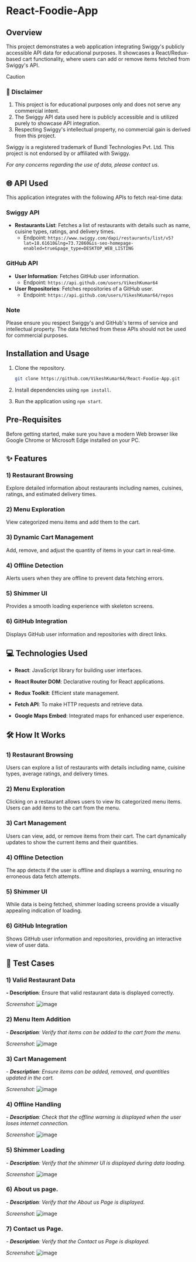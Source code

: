 # React-Foodie-App

## Overview

This project demonstrates a web application integrating Swiggy's publicly accessible API data for educational purposes. It showcases a React/Redux-based cart functionality, where users can add or remove items fetched from Swiggy's API.



> [!CAUTION]
> ### 📝 Disclaimer
> 1. This project is for educational purposes only and does not serve any commercial intent.  
> 2. The Swiggy API data used here is publicly accessible and is utilized purely to showcase API integration.  
> 3. Respecting Swiggy's intellectual property, no commercial gain is derived from this project.  
> 
> Swiggy is a registered trademark of Bundl Technologies Pvt. Ltd. This project is not endorsed by or affiliated with Swiggy.
> 
> *For any concerns regarding the use of data, please contact us.*


## 🌐 API Used

This application integrates with the following APIs to fetch real-time data:

### Swiggy API
- **Restaurants List**: Fetches a list of restaurants with details such as name, cuisine types, ratings, and delivery times.
  - Endpoint: `https://www.swiggy.com/dapi/restaurants/list/v5?lat=18.61610&lng=73.72860&is-seo-homepage-enabled=true&page_type=DESKTOP_WEB_LISTING`

### GitHub API
- **User Information**: Fetches GitHub user information.
  - Endpoint: `https://api.github.com/users/VikeshKumar64`
- **User Repositories**: Fetches repositories of a GitHub user.
  - Endpoint: `https://api.github.com/users/VikeshKumar64/repos`

### Note
Please ensure you respect Swiggy's and GitHub's terms of service and intellectual property. The data fetched from these APIs should not be used for commercial purposes.



## Installation and Usage

1. Clone the repository.
   ```bash
   git clone https://github.com/VikeshKumar64/React-Foodie-App.git

2. Install dependencies using `npm install`.

3. Run the application using `npm start`.

## Pre-Requisites

Before getting started, make sure you have a modern Web browser like Google Chrome or Microsoft Edge installed on your PC.



## ✨ Features

### 1) Restaurant Browsing
  Explore detailed information about restaurants including names, cuisines, ratings, and estimated delivery times.

### 2) Menu Exploration
  View categorized menu items and add them to the cart.

### 3) Dynamic Cart Management
  Add, remove, and adjust the quantity of items in your cart in real-time.

### 4) Offline Detection
  Alerts users when they are offline to prevent data fetching errors.

### 5) Shimmer UI
  Provides a smooth loading experience with skeleton screens.

### 6) GitHub Integration
  Displays GitHub user information and repositories with direct links.

## 💻 Technologies Used

- **React**: JavaScript library for building user interfaces.
 
- **React Router DOM**: Declarative routing for React applications.
 
- **Redux Toolkit**: Efficient state management.
 
- **Fetch API**: To make HTTP requests and retrieve data.
 
- **Google Maps Embed**: Integrated maps for enhanced user experience.

## 🛠️ How It Works

### 1) Restaurant Browsing
  Users can explore a list of restaurants with details including name, cuisine types, average ratings, and delivery times.

### 2) Menu Exploration
  Clicking on a restaurant allows users to view its categorized menu items. Users can add items to the cart from the menu.

### 3) Cart Management
  Users can view, add, or remove items from their cart. The cart dynamically updates to show the current items and their quantities.

### 4) Offline Detection
  The app detects if the user is offline and displays a warning, ensuring no erroneous data fetch attempts.

### 5) Shimmer UI
  While data is being fetched, shimmer loading screens provide a visually appealing indication of loading.

### 6) GitHub Integration
  Shows GitHub user information and repositories, providing an interactive view of user data.


## 🧪 Test Cases

### 1) Valid Restaurant Data
**- Description**: Ensure that valid restaurant data is displayed correctly.
 
  <i>Screenshot:</i> ![image](https://github.com/VikeshKumar64/React-Foodie-App/assets/118073983/8468b552-4c4c-42b2-8f05-da9aa036e48f)


### 2) Menu Item Addition
<i>- **Description**: Verify that items can be added to the cart from the menu.</i>
  
  <i>Screenshot:</i> ![image](https://github.com/VikeshKumar64/React-Foodie-App/assets/118073983/fe3fde7d-cee0-47c8-a82c-17f7e1301a7f)

### 3) Cart Management
<i>- **Description**: Ensure items can be added, removed, and quantities updated in the cart.</i>
  
  <i>Screenshot:</i> ![image](https://github.com/VikeshKumar64/React-Foodie-App/assets/118073983/2cb989e2-9fc3-4ded-907f-a9fe241693b5)

### 4) Offline Handling
<i>- **Description**: Check that the offline warning is displayed when the user loses internet connection.</i>

  <i>Screenshot:</i> ![image](https://github.com/VikeshKumar64/React-Foodie-App/assets/118073983/d051920d-a0d2-4425-8b60-0b1a85539ea0)

### 5) Shimmer Loading
<i>- **Description**: Verify that the shimmer UI is displayed during data loading.</i>
  
  <i>Screenshot:</i> ![image](https://github.com/VikeshKumar64/React-Foodie-App/assets/118073983/00dc0df1-bd07-46b8-985c-032a480e6e77)

### 6) About us page.
<i>- **Description**: Verify that the About us Page is displayed.</i>
  
  <i>Screenshot:</i> ![image](https://github.com/VikeshKumar64/React-Foodie-App/assets/118073983/990804fb-755b-4722-8c2c-2d59ad4864d6)

### 7) Contact us Page.
<i>- **Description**: Verify that the Contact us Page is displayed.</i>
  
  <i>Screenshot:</i> ![image](https://github.com/VikeshKumar64/React-Foodie-App/assets/118073983/fa42c232-14ba-47a4-9185-02098f7a1eeb)


